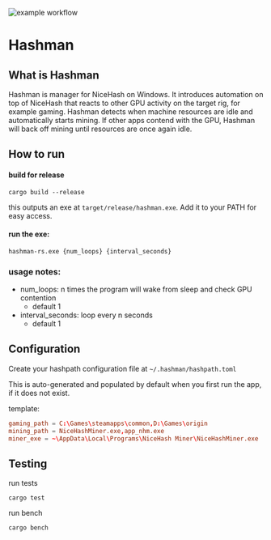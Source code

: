 ![example workflow](https://github.com/briansterle/hashman-rs/actions/workflows/rust.yml/badge.svg)

# Hashman

## What is Hashman

Hashman is manager for NiceHash on Windows. It introduces automation on top of NiceHash that reacts to other GPU
activity on the target rig, for example gaming. Hashman detects when machine resources are idle and automatically starts
mining. If other apps contend with the GPU, Hashman will back off mining until resources are once again idle.

## How to run

#### build for release

```shell
cargo build --release
```

this outputs an exe at `target/release/hashman.exe`. Add it to your PATH for easy access.

#### run the exe:

```shell
hashman-rs.exe {num_loops} {interval_seconds}
```

### usage notes:

* num_loops:          n times the program will wake from sleep and check GPU contention
    * default 1
* interval_seconds:   loop every n seconds
    * default 1

## Configuration

Create your hashpath configuration file at `~/.hashman/hashpath.toml`

This is auto-generated and populated by default when you first run the app, if it does not exist.

template:

```toml
gaming_path = C:\Games\steamapps\common,D:\Games\origin
mining_path = NiceHashMiner.exe,app_nhm.exe
miner_exe = ~\AppData\Local\Programs\NiceHash Miner\NiceHashMiner.exe
```

## Testing

run tests

```shell
cargo test
```

run bench

```shell
cargo bench
```
